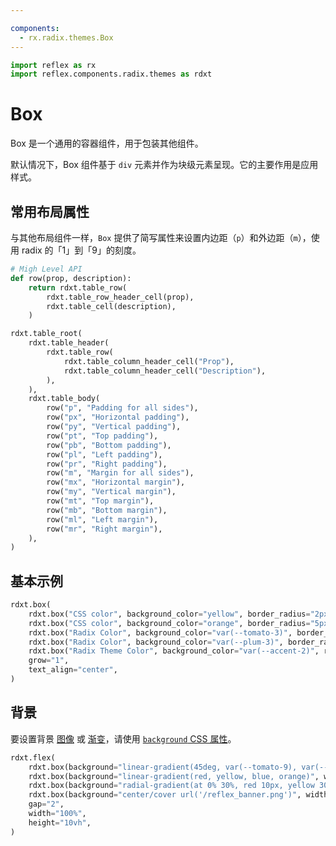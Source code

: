 ```yaml
---

components:
  - rx.radix.themes.Box
---
```


```python exec
import reflex as rx
import reflex.components.radix.themes as rdxt
```

# Box

Box 是一个通用的容器组件，用于包装其他组件。

默认情况下，Box 组件基于 `div` 元素并作为块级元素呈现。它的主要作用是应用样式。

## 常用布局属性

与其他布局组件一样，`Box` 提供了简写属性来设置内边距（`p`）和外边距（`m`），使用 radix 的「1」到「9」的刻度。

```python exec
# Migh Level API
def row(prop, description):
    return rdxt.table_row(
        rdxt.table_row_header_cell(prop),
        rdxt.table_cell(description),
    )
```

```python eval
rdxt.table_root(
    rdxt.table_header(
        rdxt.table_row(
            rdxt.table_column_header_cell("Prop"),
            rdxt.table_column_header_cell("Description"),
        ),
    ),
    rdxt.table_body(
        row("p", "Padding for all sides"),
        row("px", "Horizontal padding"),
        row("py", "Vertical padding"),
        row("pt", "Top padding"),
        row("pb", "Bottom padding"),
        row("pl", "Left padding"),
        row("pr", "Right padding"),
        row("m", "Margin for all sides"),
        row("mx", "Horizontal margin"),
        row("my", "Vertical margin"),
        row("mt", "Top margin"),
        row("mb", "Bottom margin"),
        row("ml", "Left margin"),
        row("mr", "Right margin"),
    ),
)
```

## 基本示例

```python demo
rdxt.box(
    rdxt.box("CSS color", background_color="yellow", border_radius="2px", width="20%", m="1", p="1"),
    rdxt.box("CSS color", background_color="orange", border_radius="5px", width="40%", m="2", p="2"),
    rdxt.box("Radix Color", background_color="var(--tomato-3)", border_radius="5px", width="60%", m="3", p="3"),
    rdxt.box("Radix Color", background_color="var(--plum-3)", border_radius="10px", width="80%", m="4", p="4"),
    rdxt.box("Radix Theme Color", background_color="var(--accent-2)", radius="full", width="100%", m="5", p="5"),
    grow="1",
    text_align="center",
)
```

## 背景

要设置背景 [图像](https://developer.mozilla.org/en-US/docs/Web/CSS/CSS_images) 或 [渐变](https://developer.mozilla.org/en-US/docs/Web/CSS/CSS_images/Using_CSS_gradients)，请使用 [`background` CSS 属性](https://developer.mozilla.org/en-US/docs/Web/CSS/background)。

```python demo
rdxt.flex(
    rdxt.box(background="linear-gradient(45deg, var(--tomato-9), var(--plum-9))", width="20%", height="100%"),
    rdxt.box(background="linear-gradient(red, yellow, blue, orange)", width="20%", height="100%"),
    rdxt.box(background="radial-gradient(at 0% 30%, red 10px, yellow 30%, #1e90ff 50%)", width="20%", height="100%"),
    rdxt.box(background="center/cover url('/reflex_banner.png')", width="20%", height="100%"),
    gap="2",
    width="100%",
    height="10vh",
)
```

